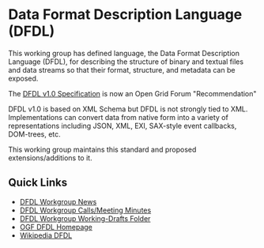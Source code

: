 # Data Format Description Language (DFDL) 

This working group has defined language, the 
Data Format Description Language (DFDL), for describing the structure 
of binary and textual files and data streams so that their format, 
structure, and metadata can be exposed.

The [DFDL v1.0 Specification](http://www.ogf.org/documents/GFD.240.pdf) is now an Open Grid Forum "Recommendation"

DFDL v1.0 is based on XML Schema but DFDL is not strongly tied to XML. 
Implementations can convert data from native form into a variety of 
representations including JSON, XML, EXI, SAX-style event callbacks, DOM-trees, etc. 

This working group maintains this standard and proposed extensions/additions to it. 

## Quick Links

* [DFDL Workgroup News](https://github.com/OpenGridForum/DFDL/wiki/DFDL-Workgroup-News)
* [DFDL Workgroup Calls/Meeting Minutes](https://github.com/OpenGridForum/DFDL/tree/master/docs/calls)
* [DFDL Workgroup Working-Drafts Folder](https://github.com/OpenGridForum/DFDL/tree/master/docs/working-drafts)
* [OGF DFDL Homepage](http://www.ogf.org/dfdl)
* [Wikipedia DFDL](https://en.wikipedia.org/wiki/Data_Format_Description_Language)




